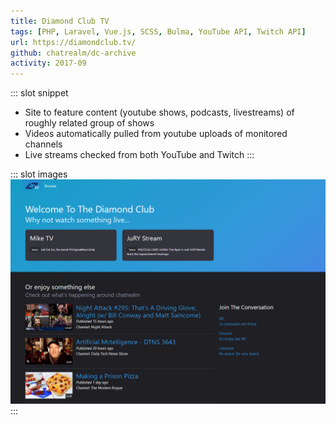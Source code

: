 ```yaml
---
title: Diamond Club TV
tags: [PHP, Laravel, Vue.js, SCSS, Bulma, YouTube API, Twitch API]
url: https://diamondclub.tv/
github: chatrealm/dc-archive
activity: 2017-09
---
```


::: slot snippet
* Site to feature content (youtube shows, podcasts, livestreams) of roughly related group of shows
* Videos automatically pulled from youtube uploads of monitored channels
* Live streams checked from both YouTube and Twitch
:::

::: slot images
<images-gallery>
<img src="./dctv/dctv-home.png" alt="Homepage" title="DCTV Homepage" />
</images-gallery>
:::
